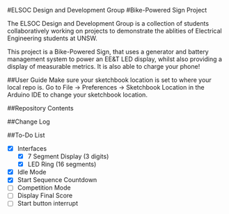 #ELSOC Design and Development Group
#Bike-Powered Sign Project

The ELSOC Design and Development Group is a collection of students collaboratively working on projects to demonstrate the ablities of Electrical Engineering students at UNSW.

This project is a Bike-Powered Sign, that uses a generator and battery management system to power an EE&T LED display, whilst also providing a display of measurable metrics. It is also able to charge your phone!

##User Guide
Make sure your sketchbook location is set to where your local repo is. Go to File -> Preferences -> Sketchbook Location in the Arduino IDE to change your sketchbook location.

##Repository Contents


##Change Log


##To-Do List
- [x] Interfaces
	- [x] 7 Segment Display (3 digits)
	- [x] LED Ring (16 segments)
- [x] Idle Mode
- [x] Start Sequence Countdown
- [ ] Competition Mode
- [ ] Display Final Score
- [ ] Start button interrupt
